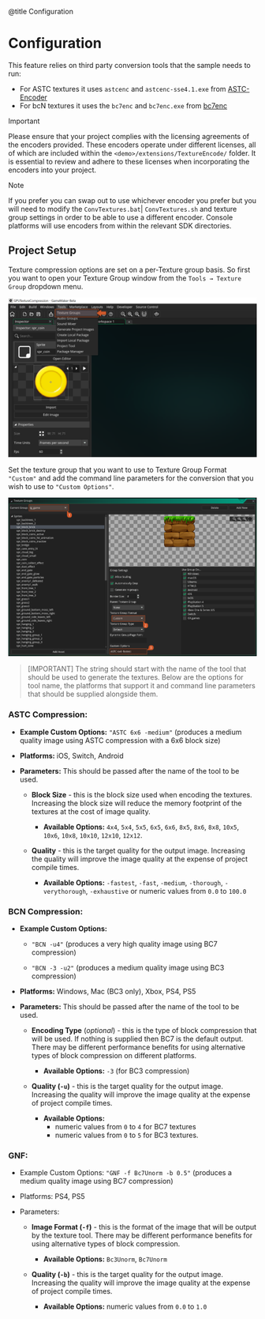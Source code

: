 @title Configuration

# Configuration

This feature relies on third party conversion tools that the sample needs to run:

* For ASTC textures it uses `astcenc` and `astcenc-sse4.1.exe` from [ASTC-Encoder](https://github.com/ARM-software/astc-encoder) 
* For bcN textures it uses the `bc7enc` and `bc7enc.exe` from [bc7enc](https://github.com/richgel999/bc7enc)

> [!IMPORTANT]
> Please ensure that your project complies with the licensing agreements of the encoders provided. These encoders operate under different licenses, all of which are included within the `<demo>/extensions/TextureEncode/` folder. It is essential to review and adhere to these licenses when incorporating the encoders into your project.

> [!NOTE]
> If you prefer you can swap out to use whichever encoder you prefer but you will need to modify the `ConvTextures.bat`| `ConvTextures.sh` and texture group settings in order to be able to use a different encoder. Console platforms will use encoders from within the relevant SDK directories.


## Project Setup

Texture compression options are set on a per-Texture group basis. So first you want to open your Texture Group window from the `Tools → Texture Group` dropdown menu. 

![](assets/gpu_compression_ide_texture_groups.png)

Set the texture group that you want to use to Texture Group Format `"Custom"` and add the command line parameters for the conversion that you wish to use to `"Custom Options"`. 

![](assets/gpu_compression_ide_setup.png)

> [IMPORTANT] The string should start with the name of the tool that should be used to generate the textures. Below are the options for tool name, the platforms that support it and command line parameters that should be supplied alongside them.

### ASTC Compression:

* **Example Custom Options:** `"ASTC 6x6 -medium"` (produces a medium quality image using ASTC compression with a 6x6 block size)

* **Platforms:** iOS, Switch, Android

* **Parameters:** This should be passed after the name of the tool to be used.

    * **Block Size** - this is the block size used when encoding the textures. Increasing the block size will reduce the memory footprint of the textures at the cost of image quality. 

        * **Available Options:** `4x4`, `5x4`, `5x5`, `6x5`, `6x6`, `8x5`, `8x6`, `8x8`, `10x5`, `10x6`, `10x8`, `10x10`, `12x10`, `12x12`.
    
    * **Quality** - this is the target quality for the output image. Increasing the quality will improve the image quality at the expense of project compile times.

        * **Available Options:** `-fastest`, `-fast`, `-medium`, `-thorough`, `-verythorough`, `-exhaustive` or numeric values from `0.0` to `100.0`

### BCN Compression:

* **Example Custom Options:**

    * `"BCN -u4"` (produces a very high quality image using BC7 compression)

    * `"BCN -3 -u2"` (produces a medium quality image using BC3 compression)

* **Platforms:** Windows, Mac (BC3 only), Xbox, PS4, PS5

* **Parameters:** This should be passed after the name of the tool to be used.

    * **Encoding Type** (*optional*) - this is the type of block compression that will be used. If nothing is supplied then BC7 is the default output. There may be different performance benefits for using alternative types of block compression on different platforms. 
    
        * **Available Options:** `-3` (for BC3 compression)

    * **Quality (`-u`)** - this is the target quality for the output image. Increasing the quality will improve the image quality at the expense of project compile times. 

        * **Available Options:** 
            - numeric values from `0` to `4` for BC7 textures 
            - numeric values from `0` to `5` for BC3 textures.

### GNF:

* Example Custom Options: `"GNF -f Bc7Unorm -b 0.5"` (produces a medium quality image using BC7 compression)

* Platforms: PS4, PS5

* Parameters:

    * **Image Format (`-f`)** - this is the format of the image that will be output by the texture tool. There may be different performance benefits for using alternative types of block compression.
    
        * **Available Options:** `Bc3Unorm`, `Bc7Unorm`

    * **Quality (`-b`)** - this is the target quality for the output image. Increasing the quality will improve the image quality at the expense of project compile times. 
    
        * **Available Options:** numeric values from `0.0` to `1.0`